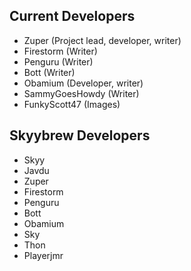 ## Current Developers
- Zuper (Project lead, developer, writer)
- Firestorm (Writer)
- Penguru (Writer)
- Bott (Writer)
- Obamium (Developer, writer)
- SammyGoesHowdy (Writer)
- FunkyScott47 (Images)

## Skyybrew Developers
- Skyy
- Javdu
- Zuper
- Firestorm
- Penguru
- Bott
- Obamium
- Sky
- Thon
- Playerjmr
